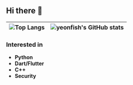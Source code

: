 ## Hi there 👋

| ![Top Langs](https://github-readme-stats-henna-three-78.vercel.app/api/top-langs/?username=bookworm-coding&layout=compact&theme=dark) | ![yeonfish's GitHub stats](https://github-readme-stats-henna-three-78.vercel.app/api?username=bookworm-coding&show_icons=true&theme=dark) |
| ------------- | ------------- |

### Interested in
- **Python**
- **Dart/Flutter**
- **C++**
- **Security**
